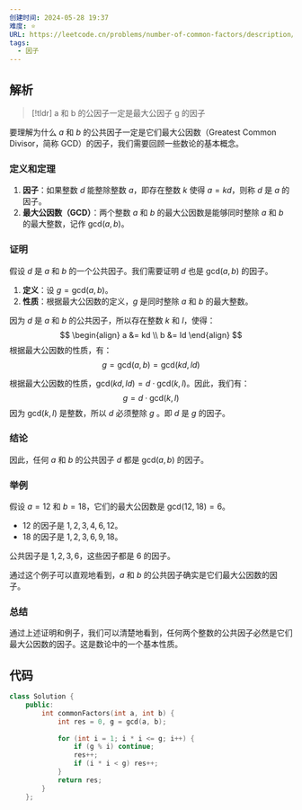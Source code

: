 ```yaml
---
创建时间: 2024-05-28 19:37
难度: ⭐️
URL: https://leetcode.cn/problems/number-of-common-factors/description/
tags:
  - 因子
---
```

## 解析

>[!tldr] a 和 b 的公因子一定是最大公因子 g 的因子

要理解为什么 $a$ 和 $b$ 的公共因子一定是它们最大公因数（Greatest Common Divisor，简称 GCD）的因子，我们需要回顾一些数论的基本概念。

### 定义和定理

1. **因子**：如果整数 $d$ 能整除整数 $a$，即存在整数 $k$ 使得 $a = kd$，则称 $d$ 是 $a$ 的因子。
2. **最大公因数（GCD）**：两个整数 $a$ 和 $b$ 的最大公因数是能够同时整除 $a$ 和 $b$ 的最大整数，记作 $\text{gcd}(a, b)$。

### 证明

假设 $d$ 是 $a$ 和 $b$ 的一个公共因子。我们需要证明 $d$ 也是 $\text{gcd}(a, b)$ 的因子。

1. **定义**：设 $g = \text{gcd}(a, b)$。
2. **性质**：根据最大公因数的定义，$g$ 是同时整除 $a$ 和 $b$ 的最大整数。

因为 $d$ 是 $a$ 和 $b$ 的公共因子，所以存在整数 $k$ 和 $l$，使得：
$$
\begin{align}
a &= kd \\
b &= ld
\end{align}
$$
根据最大公因数的性质，有：
$$
g = \text{gcd}(a, b) = \text{gcd}(kd, ld)
$$

根据最大公因数的性质，$\text{gcd}(kd, ld) = d \cdot \text{gcd}(k, l)$。因此，我们有：
$$
g = d \cdot \text{gcd}(k, l)
$$
因为 $\text{gcd}(k, l)$ 是整数，所以 $d$ 必须整除 $g$ 。即 $d$ 是 $g$ 的因子。

### 结论
因此，任何 $a$ 和 $b$ 的公共因子 $d$ 都是 $\text{gcd}(a, b)$ 的因子。
### 举例
假设 $a = 12$ 和 $b = 18$，它们的最大公因数是 $\text{gcd}(12, 18) = 6$。

- $12$ 的因子是 $1, 2, 3, 4, 6, 12$。
- $18$ 的因子是 $1, 2, 3, 6, 9, 18$。

公共因子是 $1, 2, 3, 6$，这些因子都是 $6$ 的因子。

通过这个例子可以直观地看到，$a$ 和 $b$ 的公共因子确实是它们最大公因数的因子。

### 总结

通过上述证明和例子，我们可以清楚地看到，任何两个整数的公共因子必然是它们最大公因数的因子。这是数论中的一个基本性质。

## 代码

```cpp
class Solution {
	public:
	    int commonFactors(int a, int b) {
	        int res = 0, g = gcd(a, b);
	
	        for (int i = 1; i * i <= g; i++) {
	            if (g % i) continue;
	            res++;
	            if (i * i < g) res++;
	        }
	        return res;
	    }
	};
```